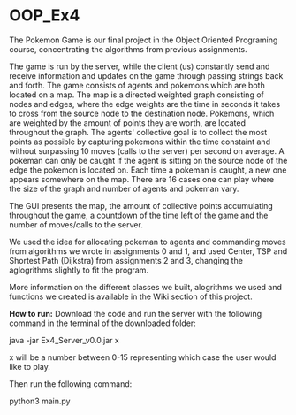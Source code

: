# OOP_Ex4

The Pokemon Game is our final project in the Object Oriented Programing course, concentrating the algorithms from previous assignments. 

The game is run by the server, while the client (us) constantly send and receive information and updates on the game through passing strings back and forth. 
The game consists of agents and pokemons which are both located on a map. The map is a directed weighted graph consisting of nodes and edges, where the edge weights are the time in seconds it takes to cross from the source node to the destination node. Pokemons, which are weighted by the amount of points they are worth, are located throughout the graph. The agents' collective goal is to collect the most points as possible by capturing pokemons within the time constaint and without surpassing 10 moves (calls to the server) per second on average. A pokeman can only be caught if the agent is sitting on the source node of the edge the pokemon is located on. Each time a pokeman is caught, a new one appears somewhere on the map. There are 16 cases one can play where the size of the graph and number of agents and pokeman vary. 

The GUI presents the map, the amount of collective points accumulating throughout the game, a countdown of the time left of the game and the number of moves/calls to the server. 

We used the idea for allocating pokeman to agents and commanding moves from algorithms we wrote in assignments 0 and 1, and used Center, TSP and Shortest Path (Dijkstra) from assignments 2 and 3, changing the aglogrithms slightly to fit the program. 


More information on the different classes we built, alogrithms we used and functions we created is available in the Wiki section of this project. 

**How to run:** Download the code and run the server with the following command in the terminal of the downloaded folder:

java -jar Ex4_Server_v0.0.jar x 

x will be a number between 0-15 representing which case the user would like to play. 


Then run the following command:

python3 main.py
